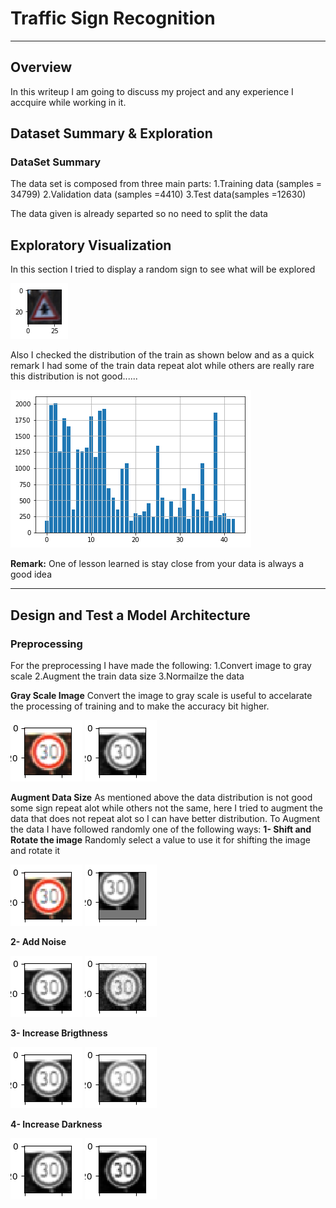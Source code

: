 # **Traffic Sign Recognition** 

[//]: # (Image References)

[image1]: ./writeupimages/samplesign.png "Random Sample"
[image2]: ./writeupimages/traindata.png "Train Data Distribution"
[image3]: ./writeupimages/30speedlimit.png "Speed limit (30 km/h)"
[image4]: ./writeupimages/30speedlimitgray.png "Speed limit (30 km/h) Gray Scale"
[image5]: ./writeupimages/30speedlimitshifted.png "Speed limit (30 km/h) Shifted"
[image6]: ./writeupimages/30speedlimitnoise.png "Speed limit (30 km/h) With Noise"
[image7]: ./writeupimages/30speedlimitdark.png "Speed limit (30 km/h) Darkness Increased"
[image8]: ./writeupimages/30speedlimitbright.png "Speed limit (30 km/h) Brightness Increased"

---

## **Overview**
In this writeup I am going to discuss my project and any experience I accquire while working in it.

## **Dataset Summary & Exploration**
### **DataSet Summary**
The data set is composed from three main parts:
1.Training data (samples = 34799)
2.Validation data (samples =4410)
3.Test data(samples =12630)

The data given is already separted so no need to split the data

## **Exploratory Visualization**
In this section I tried to display a random sign to see what will be explored 

![alt text][image1]

Also I checked the distribution of the train as shown below and as a quick remark I had some of the train data repeat alot while others are really rare this distribution is not good......

![alt text][image2]

**Remark:** One of lesson learned is stay close from your data is always a good idea

---

## **Design and Test a Model Architecture**
### **Preprocessing**

For the preprocessing I have made the following:
1.Convert image to gray scale
2.Augment the train data size 
3.Normailze the data


**Gray Scale Image**
Convert the image to gray scale is useful to accelarate the processing of training and to make the accuracy bit higher.


![alt text][image3]      ![alt text][image4]

**Augment Data Size**
As mentioned above the data distribution is not good some sign repeat alot while others not the same, here I tried to augment the data that does not repeat alot so I can have better distribution. To  Augment the data I have followed randomly one of the following ways:
**1- Shift and Rotate the image**
Randomly select a value to use it for shifting the image  and rotate it

![alt text][image3]      ![alt text][image5]

**2- Add Noise**

![alt text][image4]      ![alt text][image6]

**3- Increase Brigthness**

![alt text][image4]      ![alt text][image8]

**4- Increase Darkness**

![alt text][image4]      ![alt text][image7]
